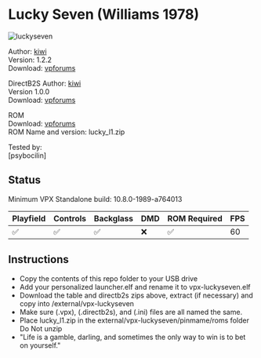 # Lucky Seven (Williams 1978)

![luckyseven](https://github.com/user-attachments/assets/b94bd259-d617-4ca8-93c4-c79545c5fedd)

Author: [kiwi](https://www.vpforums.org/index.php?showuser=30913)  
Version: 1.2.2   
Download: [vpforums](https://www.vpforums.org/index.php?app=downloads&showfile=12371)

DirectB2S
Author: [kiwi](https://www.vpforums.org/index.php?showuser=30913)  
Version 1.0.0   
Download: [vpforums](https://www.vpforums.org/index.php?app=downloads&showfile=12372)

ROM  
Download: [vpforums](https://www.vpforums.org/index.php?app=downloads&showfile=767)  
ROM Name and version: lucky_l1.zip  

  
Tested by:  
[psybocilin]

## Status 

Minimum VPX Standalone build: 10.8.0-1989-a764013

| Playfield | Controls | Backglass | DMD | ROM Required | FPS | 
|-----------|----------|-----------|-----|--------------|-----|
| :white_check_mark: | :white_check_mark: | :white_check_mark: | :x: | :white_check_mark: | 60 |

## Instructions

- Copy the contents of this repo folder to your USB drive
- Add your personalized launcher.elf and rename it to vpx-luckyseven.elf
- Download the table and directb2s zips above, extract (if necessary) and copy into /external/vpx-luckyseven
- Make sure (.vpx), (.directb2s), and (.ini) files are all named the same. 
- Place lucky_l1.zip in the external/vpx-luckyseven/pinmame/roms folder Do Not unzip
- "Life is a gamble, darling, and sometimes the only way to win is to bet on yourself."
